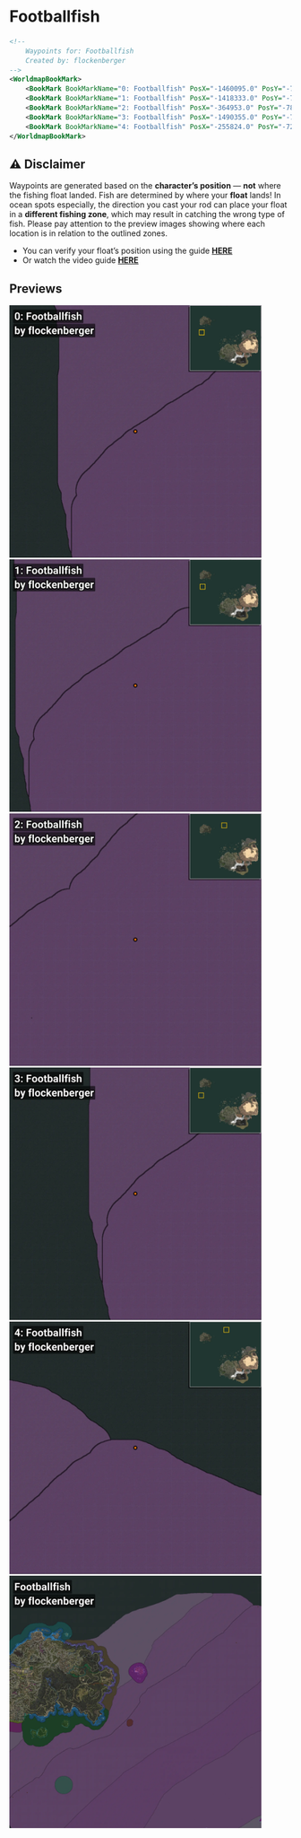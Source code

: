 # Footballfish
```xml
<!--
    Waypoints for: Footballfish
    Created by: flockenberger
-->
<WorldmapBookMark>
    <BookMark BookMarkName="0: Footballfish" PosX="-1460095.0" PosY="-7898.0" PosZ="734693.0" />
    <BookMark BookMarkName="1: Footballfish" PosX="-1418333.0" PosY="-7915.0" PosZ="724909.0" />
    <BookMark BookMarkName="2: Footballfish" PosX="-364953.0" PosY="-7896.0" PosZ="1477691.0" />
    <BookMark BookMarkName="3: Footballfish" PosX="-1490355.0" PosY="-7837.0" PosZ="702918.0" />
    <BookMark BookMarkName="4: Footballfish" PosX="-255824.0" PosY="-7220.0" PosZ="1658307.0" />
</WorldmapBookMark>
```

## ⚠️ Disclaimer
Waypoints are generated based on the __**character’s position**__ — __not__ where the fishing float landed.
Fish are determined by where your **float** lands!
In ocean spots especially, the direction you cast your rod can place your float in a **different fishing zone**, which may result in catching the wrong type of fish.
Please pay attention to the preview images showing where each location is in relation to the outlined zones.

- You can verify your float’s position using the guide [**HERE**](https://flockenberger.github.io/bdo-fish-position/)
- Or watch the video guide [**HERE**](https://youtu.be/t-VXcRoNojk)

## Previews
<img src="./Footballfish_0_Preview.webp" width="450"/> <img src="./Footballfish_1_Preview.webp" width="450"/> <img src="./Footballfish_2_Preview.webp" width="450"/> <img src="./Footballfish_3_Preview.webp" width="450"/> <img src="./Footballfish_4_Preview.webp" width="450"/> <img src="./Footballfish_Preview.webp" width="450"/> 